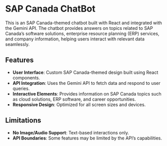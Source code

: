 # SAP Canada ChatBot

This is an SAP Canada-themed chatbot built with React and integrated with the Gemini API. The chatbot provides answers on topics related to SAP Canada’s software solutions, enterprise resource planning (ERP) services, and company information, helping users interact with relevant data seamlessly.

## Features

- **User Interface**: Custom SAP Canada-themed design built using React components.
- **API Integration**: Uses the Gemini API to fetch data and respond to user queries.
- **Interactive Elements**: Provides information on SAP Canada topics such as cloud solutions, ERP software, and career opportunities.
- **Responsive Design**: Optimized for all screen sizes and devices.

## Limitations

- **No Image/Audio Support**: Text-based interactions only.
- **API Boundaries**: Some features may be limited by the API’s capabilities.
